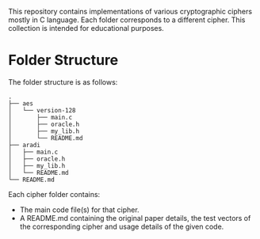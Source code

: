 This repository contains implementations of various cryptographic ciphers mostly in C language. Each folder corresponds to a different cipher. This collection is intended for educational purposes.

# Folder Structure
The folder structure is as follows:

<!-- ├, │, ─, └ to create tree in md language. Use that in code format (within {````, ````} so that it displays as it is) -->
````
.
├── aes
│   └── version-128
│       ├── main.c
│       ├── oracle.h
│       ├── my_lib.h
│       └── README.md
├── aradi
│   ├── main.c
│   ├── oracle.h
│   ├── my_lib.h
│   └── README.md
└── README.md
````

Each cipher folder contains:
- The main code file(s) for that cipher.
- A README.md containing the original paper details, the test vectors of the corresponding cipher and usage details of the given code.
